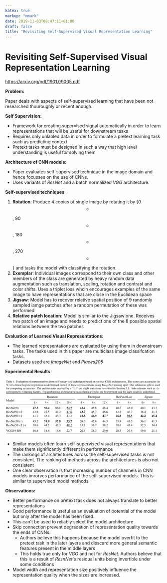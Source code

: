 ```yaml
---
katex: true
markup: "mmark"
date: 2019-11-03T08:47:11+01:00
draft: false
title: "Revisiting Self-Supervised Visual Representation Learning"
---
```


# Revisiting Self-Supervised Visual Representation Learning

https://arxiv.org/pdf/1901.09005.pdf

**Problem:** 

Paper deals with aspects of self-supervised learning that have been not researched thouroughly or recent enough.

**Self Supervision:**

* Framework for creating supervised signal automatically in order to learn representations that will be useful for downstream tasks
* Requires only unlabled data in order to formulate a pretext learning task such as predicting context
* Pretext tasks must be designed in such a way that high level understanding is useful for solving them

**Architecture of CNN models:**

* Paper evaluates self-supervised technique in the image domain and hence focusses on the use of CNNs.
* Uses variants of *ResNet* and a batch normalized *VGG* architecture.

**Self-supervised techniques**

1. **Rotation**: Produce 4 copies of single image by rotating it by {0 $$^\text{o}$$ , 90$$^\text{o}$$, 180$$^\text{o}$$, 270$$^\text{o}$$} and tasks the model with classifying the rotation.
2. **Exemplar**: Individual images correspond to their own class and other members of the class are generated by heavy random data augmentation such as translation, scaling, rotation and contrast and color shifts. Uses a triplet loss whcih encourages examples of the same image to have representations that are close in the Euclidean space
3. **Jigsaw**: Model has to recover relative spatial position of 9 randomly sampled iamge patches after a random permutation of these was performed
4. **Relative patch location**: Model is similar to the Jigsaw one. Receives two patch of an image and needs to predict one of the 8 possible spatial relations between the two patches

**Evaluation of Learned Visual Representations:**
* The learned representations are evaluated by using them in downstream tasks. The tasks used in this paper are multiclass image classifcation tasks.
* Datasets used are *ImageNet* and *Places205*

**Experimental Results**

![Screenshot 2019-03-15 at 23.29.50.png](/attachments/695d3b00.png)

* Similar models often learn self-supervised visual representations that make them significantly different in performance
* The rankings of architectures across the self-supervised tasks is not consistent. The ranking of methods across the architectures is also not consistent
* One clear observation is that increasing number of channels in CNN models imrorves performance of the self-supervised models. This is similar to supervised model methods

**Observations:**

* Better performance on pretext task does not always translate to better representations
* Good performance is useful as an evaluation of potential of the model but only after the model has been fixed.
* This can't be used to reliably select the model architecture
* Skip connection prevent degradation of representation quality towards the ends of CNNs.
  * Authors believe this happens because the model overfit to the pretext task in the later layers and disscard more general semantic features present in the middle layers
  * This holds true only for *VGG* and not for *ResNet*. Authors believe that this is a result of *ResnNet*'s residual units being invertible under some conditions
* Model width and representation size positively influence the representation quality when the sizes are increased.
